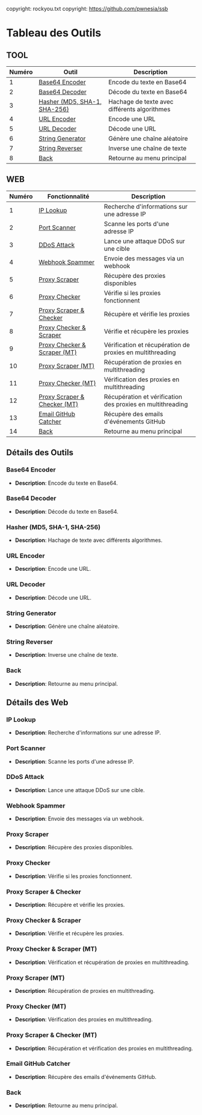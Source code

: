 copyright: rockyou.txt
copyright: https://github.com/pwnesia/ssb

# Tableau des Outils

## TOOL
| Numéro | Outil                        | Description                                   |
|--------|------------------------------|-----------------------------------------------|
| 1      | [Base64 Encoder](#base64-encoder)               | Encode du texte en Base64                     |
| 2      | [Base64 Decoder](#base64-decoder)               | Décode du texte en Base64                     |
| 3      | [Hasher (MD5, SHA-1, SHA-256)](#hasher) | Hachage de texte avec différents algorithmes  |
| 4      | [URL Encoder](#url-encoder)                  | Encode une URL                                |
| 5      | [URL Decoder](#url-decoder)                  | Décode une URL                                |
| 6      | [String Generator](#string-generator)             | Génère une chaîne aléatoire                   |
| 7      | [String Reverser](#string-reverser)              | Inverse une chaîne de texte                   |
| 8      | [Back](#back)                         | Retourne au menu principal                    |

## WEB
| Numéro | Fonctionnalité               | Description                                   |
|--------|------------------------------|-----------------------------------------------|
| 1      | [IP Lookup](#ip-lookup)                    | Recherche d'informations sur une adresse IP   |
| 2      | [Port Scanner](#port-scanner)                 | Scanne les ports d'une adresse IP             |
| 3      | [DDoS Attack](#ddos-attack)                  | Lance une attaque DDoS sur une cible         |
| 4      | [Webhook Spammer](#webhook-spammer)              | Envoie des messages via un webhook            |
| 5      | [Proxy Scraper](#proxy-scraper)                | Récupère des proxies disponibles              |
| 6      | [Proxy Checker](#proxy-checker)                | Vérifie si les proxies fonctionnent           |
| 7      | [Proxy Scraper & Checker](#proxy-scraper-checker)      | Récupère et vérifie les proxies                |
| 8      | [Proxy Checker & Scraper](#proxy-checker-scraper)      | Vérifie et récupère les proxies                |
| 9      | [Proxy Checker & Scraper (MT)](#proxy-checker-scraper-mt) | Vérification et récupération de proxies en multithreading |
| 10     | [Proxy Scraper (MT)](#proxy-scraper-mt)          | Récupération de proxies en multithreading      |
| 11     | [Proxy Checker (MT)](#proxy-checker-mt)           | Vérification des proxies en multithreading     |
| 12     | [Proxy Scraper & Checker (MT)](#proxy-scraper-checker-mt) | Récupération et vérification des proxies en multithreading |
| 13     | [Email GitHub Catcher](#email-github-catcher)         | Récupère des emails d'événements GitHub       |
| 14     | [Back](#back)                         | Retourne au menu principal                    |

## Détails des Outils

### Base64 Encoder
- **Description**: Encode du texte en Base64.
  
### Base64 Decoder
- **Description**: Décode du texte en Base64.
  
### Hasher (MD5, SHA-1, SHA-256)
- **Description**: Hachage de texte avec différents algorithmes.

### URL Encoder
- **Description**: Encode une URL.

### URL Decoder
- **Description**: Décode une URL.

### String Generator
- **Description**: Génère une chaîne aléatoire.

### String Reverser
- **Description**: Inverse une chaîne de texte.

### Back
- **Description**: Retourne au menu principal.

## Détails des Web

### IP Lookup
- **Description**: Recherche d'informations sur une adresse IP.

### Port Scanner
- **Description**: Scanne les ports d'une adresse IP.

### DDoS Attack
- **Description**: Lance une attaque DDoS sur une cible.

### Webhook Spammer
- **Description**: Envoie des messages via un webhook.

### Proxy Scraper
- **Description**: Récupère des proxies disponibles.

### Proxy Checker
- **Description**: Vérifie si les proxies fonctionnent.

### Proxy Scraper & Checker
- **Description**: Récupère et vérifie les proxies.

### Proxy Checker & Scraper
- **Description**: Vérifie et récupère les proxies.

### Proxy Checker & Scraper (MT)
- **Description**: Vérification et récupération de proxies en multithreading.

### Proxy Scraper (MT)
- **Description**: Récupération de proxies en multithreading.

### Proxy Checker (MT)
- **Description**: Vérification des proxies en multithreading.

### Proxy Scraper & Checker (MT)
- **Description**: Récupération et vérification des proxies en multithreading.

### Email GitHub Catcher
- **Description**: Récupère des emails d'événements GitHub.

### Back
- **Description**: Retourne au menu principal.
